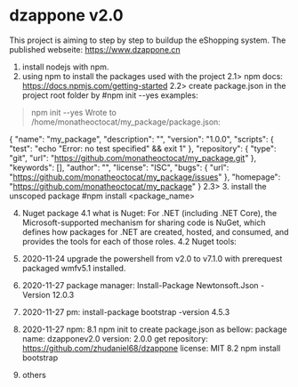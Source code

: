 # dzappone v2.0
This project is aiming to step by step to buildup the eShopping system.
The published webseite: https://www.dzappone.cn
1. install nodejs with npm.
2. using npm to install the packages used with the project
  2.1> npm docs: https://docs.npmjs.com/getting-started
  2.2> create package.json in the project root folder by #npm init --yes
  examples:
  > npm init --yes
Wrote to /home/monatheoctocat/my_package/package.json:

{
  "name": "my_package",
  "description": "",
  "version": "1.0.0",
  "scripts": {
    "test": "echo \"Error: no test specified\" && exit 1"
  },
  "repository": {
    "type": "git",
    "url": "https://github.com/monatheoctocat/my_package.git"
  },
  "keywords": [],
  "author": "",
  "license": "ISC",
  "bugs": {
    "url": "https://github.com/monatheoctocat/my_package/issues"
  },
  "homepage": "https://github.com/monatheoctocat/my_package"
}
  2.3>
3. install the unscoped package
#npm install <package_name>

4. Nuget package
  4.1 what is Nuget: For .NET (including .NET Core), the Microsoft-supported mechanism for sharing code is NuGet, which defines how packages for .NET are created, hosted, and consumed, and provides the tools for each of those roles.
  4.2 Nuget tools:
 
5. 2020-11-24 upgrade the powershell from v2.0 to v7.1.0 with prerequest packaged wmfv5.1 installed. 
6. 2020-11-27 package manager: Install-Package Newtonsoft.Json -Version 12.0.3
7. 2020-11-27 pm: install-package bootstrap -version 4.5.3
8. 2020-11-27 npm: 
  8.1 npm init to create package.json as bellow:
  package name: dzapponev2.0
  version: 2.0.0
  get repository: https://github.com/zhudaniel68/dzappone
  license: MIT
  8.2 npm install bootstrap
9. others
